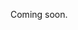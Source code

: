 Coming soon.

<!-- 
  @todo
  Explain that you can do complete update via PUT /places/{placeId}, or partial updates using the other endpoints. Make sure to mention that any (optional) fields that you can update, you can also supply those when creating.
  Permissions: Who can edit a place?
-->
